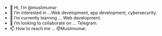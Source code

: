 - 👋 Hi, I’m @muslimumar
- 👀 I’m interested in ...Web development, app development, cybersecurity.
- 🌱 I’m currently learning ... Web development.
- 💞️ I’m looking to collaborate on ... Telegram.
- 📫 How to reach me ... @Muslimumar.

<!---
muslimumar/muslimumar is a ✨ special ✨ repository because its `README.md` (this file) appears on your GitHub profile.
You can click the Preview link to take a look at your changes.
--->
